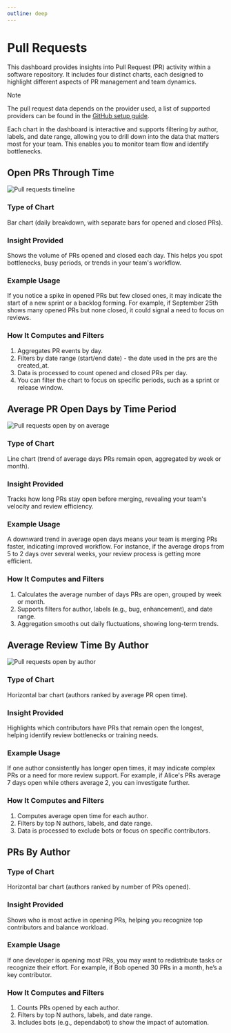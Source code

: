 ```yaml
---
outline: deep
---
```


# Pull Requests

This dashboard provides insights into Pull Request (PR) activity within a software repository. It includes four distinct
charts, each designed to highlight different aspects of PR management and team dynamics.

> [!NOTE]
> The pull request data depends on the provider used, a list of supported providers can be found in the [GitHub setup guide](../supported-providers.md).

Each chart in the dashboard is interactive and supports filtering by author, labels, and date range, allowing you to
drill down into the data that matters most for your team. This enables you to monitor team flow and identify bottlenecks.

## Open PRs Through Time

![Pull requests timeline](/dashboard/prs/prs_timeline.png)

### Type of Chart

Bar chart (daily breakdown, with separate bars for opened and closed PRs).

### Insight Provided

Shows the volume of PRs opened and closed each day. This helps you spot bottlenecks, busy periods, or trends in your team's workflow.

### Example Usage

If you notice a spike in opened PRs but few closed ones, it may indicate the start of a new sprint or a backlog forming.
For example, if September 25th shows many opened PRs but none closed, it could signal a need to focus on reviews.

### How It Computes and Filters

1. Aggregates PR events by day.
2. Filters by date range (start/end date) - the date used in the prs are the created_at.
3. Data is processed to count opened and closed PRs per day.
4. You can filter the chart to focus on specific periods, such as a sprint or release window.

## Average PR Open Days by Time Period

![Pull requests open by on average](/dashboard/prs/open_prs_average.png)

### Type of Chart

Line chart (trend of average days PRs remain open, aggregated by week or month).

### Insight Provided

Tracks how long PRs stay open before merging, revealing your team's velocity and review efficiency.

### Example Usage

A downward trend in average open days means your team is merging PRs faster, indicating improved workflow. For instance,
if the average drops from 5 to 2 days over several weeks, your review process is getting more efficient.

### How It Computes and Filters

1. Calculates the average number of days PRs are open, grouped by week or month.
2. Supports filters for author, labels (e.g., bug, enhancement), and date range.
3. Aggregation smooths out daily fluctuations, showing long-term trends.

## Average Review Time By Author

![Pull requests open by author](/dashboard/prs/prs_open_by_author.png)

### Type of Chart

Horizontal bar chart (authors ranked by average PR open time).

### Insight Provided

Highlights which contributors have PRs that remain open the longest, helping identify review bottlenecks or training needs.

### Example Usage

If one author consistently has longer open times, it may indicate complex PRs or a need for more review support. For
example, if Alice's PRs average 7 days open while others average 2, you can investigate further.

### How It Computes and Filters

1. Computes average open time for each author.
2. Filters by top N authors, labels, and date range.
3. Data is processed to exclude bots or focus on specific contributors.

## PRs By Author

### Type of Chart

Horizontal bar chart (authors ranked by number of PRs opened).

### Insight Provided

Shows who is most active in opening PRs, helping you recognize top contributors and balance workload.

### Example Usage

If one developer is opening most PRs, you may want to redistribute tasks or recognize their effort. For example, if Bob
opened 30 PRs in a month, he’s a key contributor.

### How It Computes and Filters

1. Counts PRs opened by each author.
2. Filters by top N authors, labels, and date range.
3. Includes bots (e.g., dependabot) to show the impact of automation.
